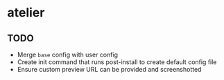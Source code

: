 # atelier

## TODO

- Merge `base` config with user config
- Create init command that runs post-install to create default config file
- Ensure custom preview URL can be provided and screenshotted

